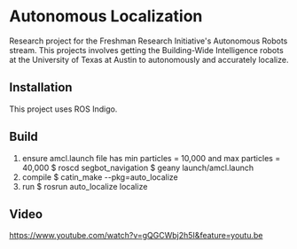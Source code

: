# Autonomous Localization
Research project for the Freshman Research Initiative's Autonomous Robots stream. This projects involves getting the Building-Wide Intelligence robots at the University of Texas at Austin to autonomously and accurately localize.

## Installation
This project uses ROS Indigo.

## Build
1) ensure amcl.launch file has min particles = 10,000 and max particles = 40,000
$ roscd segbot_navigation
$ geany launch/amcl.launch
2) compile
$ catin_make --pkg=auto_localize
3) run
$ rosrun auto_localize localize

## Video
https://www.youtube.com/watch?v=gQGCWbj2h5I&feature=youtu.be 
 






